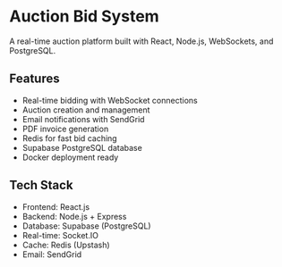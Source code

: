 # Auction Bid System

A real-time auction platform built with React, Node.js, WebSockets, and PostgreSQL.

## Features

- Real-time bidding with WebSocket connections
- Auction creation and management
- Email notifications with SendGrid
- PDF invoice generation
- Redis for fast bid caching
- Supabase PostgreSQL database
- Docker deployment ready

## Tech Stack

- Frontend: React.js
- Backend: Node.js + Express
- Database: Supabase (PostgreSQL)
- Real-time: Socket.IO
- Cache: Redis (Upstash)
- Email: SendGrid
